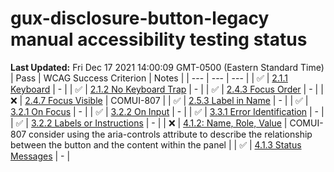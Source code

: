 # gux-disclosure-button-legacy manual accessibility testing status

**Last Updated:** Fri Dec 17 2021 14:00:09 GMT-0500 (Eastern Standard Time)
| Pass | WCAG Success Criterion | Notes |
| --- | --- | --- |
| ✅ | [2.1.1 Keyboard](https://www.w3.org/WAI/WCAG21/Understanding/keyboard.html) | - |
| ✅ | [2.1.2 No Keyboard Trap](https://www.w3.org/WAI/WCAG21/Understanding/no-keyboard-trap.html) | - |
| ✅ | [2.4.3 Focus Order](https://www.w3.org/WAI/WCAG21/Understanding/focus-order.html) | - |
| ❌ | [2.4.7 Focus Visible](https://www.w3.org/WAI/WCAG21/Understanding/focus-visible.html) | COMUI-807 |
| ✅ | [2.5.3 Label in Name](https://www.w3.org/WAI/WCAG21/Understanding/label-in-name.html#dfn-name) | - |
| ✅ | [3.2.1 On Focus](https://www.w3.org/WAI/WCAG21/Understanding/on-focus.html) | - |
| ✅ | [3.2.2 On Input](https://www.w3.org/WAI/WCAG21/Understanding/on-input.html) | - |
| ✅ | [3.3.1 Error Identification](https://www.w3.org/WAI/WCAG21/Understanding/error-identification.html) | - |
| ✅ | [3.2.2 Labels or Instructions](https://www.w3.org/WAI/WCAG21/Understanding/labels-or-instructions.html) | - |
| ❌ | [4.1.2: Name, Role, Value](https://www.w3.org/WAI/WCAG21/Understanding/name-role-value.html) | COMUI-807 consider using the aria-controls attribute to describe the relationship between the button and the content within the panel |
| ✅ | [4.1.3 Status Messages](https://www.w3.org/WAI/WCAG21/Understanding/status-messages.html) | - |
